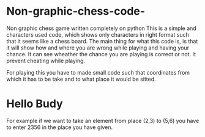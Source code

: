 # Non-graphic-chess-code-
Non graphic chess game written completely on python
This is a simple and characters used code, which shows only characters in right format such that it seems like a chess board.
The main thing for what this code is, is that it will show how and where you are wrong while playing and having your chance.
It can see wheather the chance you are playing is correct or not.
It prevent cheating while playing.

For playing this you have to made small code such that coordinates from which it has to be take and to what place it would
be sitted.

# Hello Budy
For example if we want to take an element from place (2,3) to (5,6) you have to enter 2356 in the place you have given.
